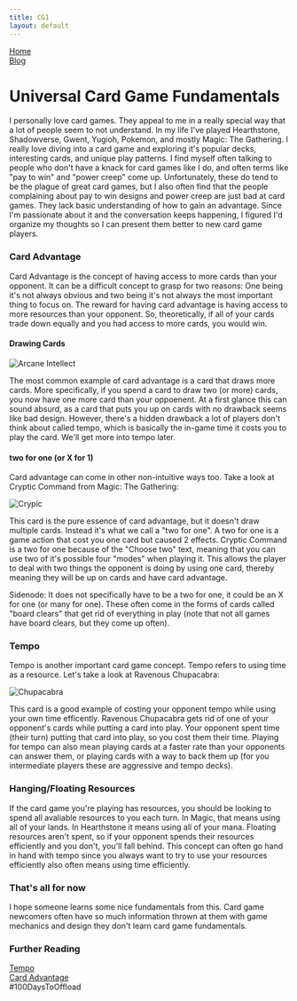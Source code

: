 ```yaml
---
title: CG1
layout: default
---
```


<head>
  <meta charset="UTF-8">
  <link rel="stylesheet" type="text/css" href="../style.css">
  <title>time to open blogs...</title>
  <link rel="shortcut icon" href="favicon.ico">
</head>
<div id="sitelinks">
  <a href="../index.html">Home</a><br>
  <a href="../blogindex.html">Blog</a>
</div>

# Universal Card Game Fundamentals  

I personally love card games. They appeal to me in a really special way that a lot of people seem to not understand. In my life I've played Hearthstone, Shadowverse, Gwent, Yugioh, Pokemon, and mostly Magic: The Gathering. I really love diving into a card game and exploring it's popular decks, interesting cards, and unique play patterns. I find myself often talking to people who don't have a knack for card games like I do, and often terms like "pay to win" and "power creep" come up. Unfortunately, these do tend to be the plague of great card games, but I also often find that the people complaining about pay to win designs and power creep are just bad at card games. They lack basic understanding of how to gain an advantage. Since I'm passionate about it and the conversation keeps happening, I figured I'd organize my thoughts so I can present them better to new card game players.  

### Card Advantage  

Card Advantage is the concept of having access to more cards than your opponent.  It can be a difficult concept to grasp for two reasons: One being it's not always obvious and two being it's not always the most important thing to focus on. The reward for having card advantage is having access to more resources than your opponent. So, theoretically, if all of your cards trade down equally and you had access to more cards, you would win.  

#### Drawing Cards

![Arcane Intellect][Arcane Intellect]  

The most common example of card advantage is a card that draws more cards. More specifically, if you spend a card to draw two (or more) cards, you now have one more card than your oppoenent. At a first glance this can sound absurd, as a card that puts you up on cards with no drawback seems like bad design.  However, there's a hidden drawback a lot of players don't think about called tempo, which is basically the in-game time it costs you to play the card. We'll get more into tempo later.  

#### two for one (or X for 1)

Card advantage can come in other non-intuitive ways too.  Take a look at Cryptic Command from Magic: The Gathering:  

![Crypic][Cryptic]  

This card is the pure essence of card advantage, but it doesn't draw multiple cards.  Instead it's what we call a "two for one".  A two for one is a game action that cost you one card but caused 2 effects. Cryptic Command is a two for one because of the "Choose two" text, meaning that you can use two of it's possible four "modes" when playing it. This allows the player to deal with two things the opponent is doing by using one card, thereby meaning they will be up on cards and have card advantage.  

Sidenode: It does not specifically have to be a two for one, it could be an X for one (or many for one).  These often come in the forms of cards called "board clears" that get rid of everything in play (note that not all games have board clears, but they come up often).  

### Tempo

Tempo is another important card game concept. Tempo refers to using time as a resource. Let's take a look at Ravenous Chupacabra:  

![Chupacabra](Chup)  

This card is a good example of costing your opponent tempo while using your own time efficently. Ravenous Chupacabra gets rid of one of your opponent's cards while putting a card into play.  Your opponent spent time (their turn) putting that card into play, so you cost them their time. Playing for tempo can also mean playing cards at a faster rate than your opponents can answer them, or playing cards with a way to back them up (for you intermediate players these are aggressive and tempo decks).  

### Hanging/Floating Resources  

If the card game you're playing has resources, you should be looking to spend all avaliable resources to you each turn.  In Magic, that means using all of your lands. In Hearthstone it means using all of your mana.  Floating resources aren't spent, so if your opponent spends their resources efficiently and you don't, you'll fall behind. This concept can often go hand in hand with tempo since you always want to try to use your resources efficiently also often means using time efficiently.  

### That's all for now  

I hope someone learns some nice fundamentals from this. Card game newcomers often have so much information thrown at them with game mechanics and design they don't learn card game fundamentals.  

### Further Reading  

[Tempo](https://mtg.gamepedia.com/Tempo)  
[Card Advantage](https://mtg.gamepedia.com/Card_advantage)  
#100DaysToOffload  

[Arcane Intellect]: https://www.hearthstonetopdecks.com/wp-content/uploads/2014/03/arcane-intellect.png
[Cryptic]: https://external-content.duckduckgo.com/iu/?u=https%3A%2F%2Ftse3.mm.bing.net%2Fth%3Fid%3DOIP.bYMuOFUp25HCREx6VU_wugHaKW%26pid%3DApi&f=1
[Chup]: https://external-content.duckduckgo.com/iu/?u=http%3A%2F%2Fwww.magicspoiler.com%2Fwp-content%2Fuploads%2F2018%2F01%2FRavenous-Chupacabra-Rivals-of-Ixalan-Spoiler-265x370.png&f=1&nofb=1
